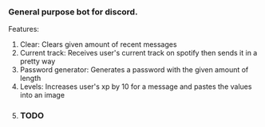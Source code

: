 ### General purpose bot for discord.

Features:
  1. Clear: Clears given amount of recent messages
  2. Current track: Receives user's current track on spotify then sends it in a pretty way
  3. Password generator: Generates a password with the given amount of length
  4. Levels: Increases user's xp by 10 for a message and pastes the values into an image
  5. ### TODO


